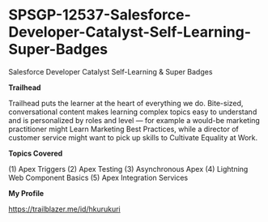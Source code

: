 # SPSGP-12537-Salesforce-Developer-Catalyst-Self-Learning-Super-Badges
Salesforce Developer Catalyst Self-Learning &amp; Super Badges

**Trailhead**

Trailhead puts the learner at the heart of everything we do. Bite-sized, conversational content makes learning complex topics easy to understand and is personalized by roles and level — for example a would-be marketing practitioner might Learn Marketing Best Practices, while a director of customer service might want to pick up skills to Cultivate Equality at Work.

**Topics Covered**

(1) Apex Triggers
(2) Apex Testing
(3) Asynchronous Apex
(4) Lightning Web Component Basics
(5) Apex Integration Services


**My Profile**

https://trailblazer.me/id/hkurukuri
